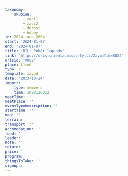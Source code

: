 ```yaml
---
taxonomy:
    skupina:
        - zaci1
        - zaci2
        - dorost
        - hobby
id: 2024-race_2004
start: '2024-01-07'
end: '2024-01-07'
title: 'BZL: Pohár legendy'
link: 'https://oris.orientacnisporty.cz/Zavod?id=8052'
orisid: '8052'
place: Líšeň
type: Z
template: zavod
date: '2023-10-24'
import:
    type: members
    time: 1698126012
meetTime: ''
meetPlace: ''
eventTypeDescription: ''
startTime: ''
map: ''
terrain: ''
transport: ''
accomodation: ''
food: ''
leader: ''
note: ''
return: ''
price: ''
program: ''
thingsToTake: ''
signups: ''
---
```


